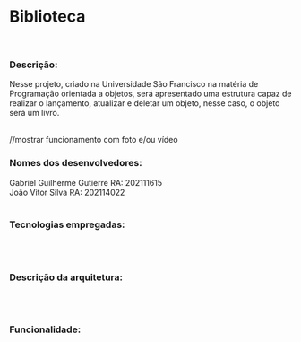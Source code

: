 # Biblioteca
<br />

### Descrição: <br />
Nesse projeto, criado na Universidade São Francisco na matéria de Programação orientada a objetos, será apresentado uma estrutura capaz de realizar o lançamento, atualizar e deletar um objeto, nesse caso, o objeto será um livro.
<br /> <br />

//mostrar funcionamento com foto e/ou vídeo

### Nomes dos desenvolvedores: <br />
Gabriel Guilherme Gutierre RA: 202111615 <br />
João Vitor Silva RA: 202114022 <br />
<br />

### Tecnologias empregadas:
<br /> <br />

### Descrição da arquitetura:
<br /> <br />

### Funcionalidade:
<br />
